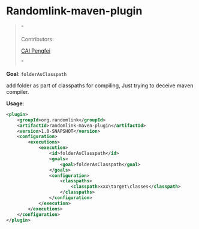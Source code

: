 # Randomlink-maven-plugin

> "
>
> Contributors: 
>
> [CAI Pengfei](mailto:caipengfei_ecpkn@outlook.com) 
>
> "

**Goal**: `folderAsClasspath`

add folder as part of classpaths for compiling, Just trying to deceive maven compiler.

**Usage**:

```xml
<plugin>
    <groupId>org.randomlink</groupId>
    <artifactId>randomlink-maven-plugin</artifactId>
    <version>1.0-SNAPSHOT</version>
    <configuration>
        <executions>
        	<execution>
            	<id>folderAsClasspath</id>
                <goals>
                	<goal>folderAsClasspath</goal>
                </goals>
                <configuration>
                	<classpaths>
                    	<classpath>xxx\target\classes</classpath>
                    </classpaths>
                </configuration>
            </execution>
        </executions>
    </configuration>
</plugin>
```

